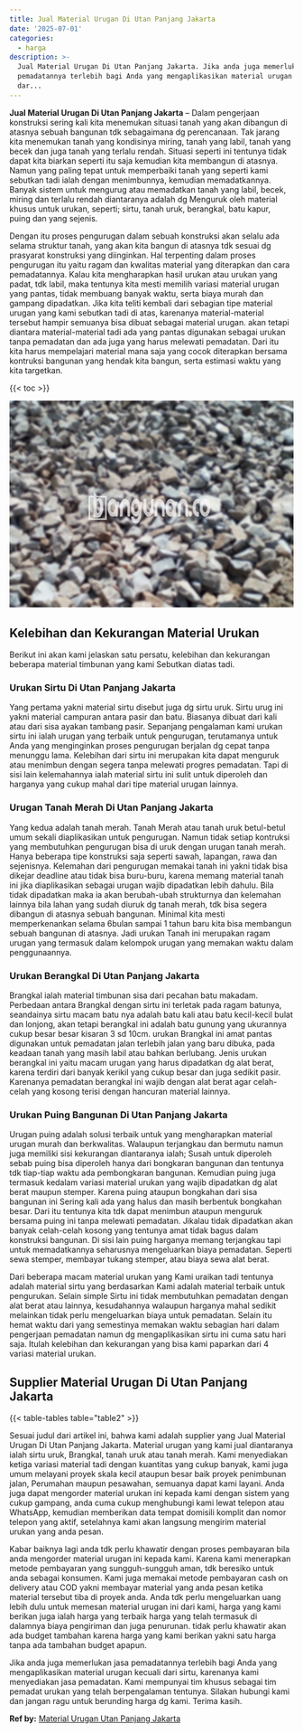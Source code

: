 ```yaml
---
title: Jual Material Urugan Di Utan Panjang Jakarta
date: '2025-07-01'
categories:
  - harga
description: >-
  Jual Material Urugan Di Utan Panjang Jakarta. Jika anda juga memerlukan jasa
  pemadatannya terlebih bagi Anda yang mengaplikasikan material urugan kecuali
  dar...
---
```


**Jual Material Urugan Di Utan Panjang Jakarta** – Dalam pengerjaan konstruksi sering kali kita menemukan situasi tanah yang akan dibangun di atasnya sebuah bangunan tdk sebagaimana dg perencanaan. Tak jarang kita menemukan tanah yang kondisinya miring, tanah yang labil, tanah yang becek dan juga tanah yang terlalu rendah. Situasi seperti ini tentunya tidak dapat kita biarkan seperti itu saja kemudian kita membangun di atasnya. Namun yang paling tepat untuk memperbaiki tanah yang seperti kami sebutkan tadi ialah dengan menimbunnya, kemudian memadatkannya. Banyak sistem untuk mengurug atau memadatkan tanah yang labil, becek, miring dan terlalu rendah diantaranya adalah dg Menguruk oleh material khusus untuk urukan, seperti; sirtu, tanah uruk, berangkal, batu kapur, puing dan yang sejenis.

Dengan itu proses pengurugan dalam sebuah konstruksi akan selalu ada selama struktur tanah, yang akan kita bangun di atasnya tdk sesuai dg prasyarat konstruksi yang diinginkan. Hal terpenting dalam proses pengurugan itu yaitu ragam dan kwalitas material yang diterapkan dan cara pemadatannya. Kalau kita mengharapkan hasil urukan atau urukan yang padat, tdk labil, maka tentunya kita mesti memilih variasi material urugan yang pantas, tidak membuang banyak waktu, serta biaya murah dan gampang dipadatkan. Jika kita teliti kembali dari sebagian tipe material urugan yang kami sebutkan tadi di atas, karenanya material-material tersebut hampir semuanya bisa dibuat sebagai material urugan. akan tetapi diantara material-material tadi ada yang pantas digunakan sebagai urukan tanpa pemadatan dan ada juga yang harus melewati pemadatan. Dari itu kita harus mempelajari material mana saja yang cocok diterapkan bersama kontruksi bangunan yang hendak kita bangun, serta estimasi waktu yang kita targetkan.

{{< toc >}}

![Jual Material Urugan Di Utan Panjang Jakarta](/images/jual-urugan-19.png)

## Kelebihan dan Kekurangan Material Urukan

Berikut ini akan kami jelaskan satu persatu, kelebihan dan kekurangan beberapa material timbunan yang kami Sebutkan diatas tadi.

### Urukan Sirtu Di Utan Panjang Jakarta

Yang pertama yakni material sirtu disebut juga dg sirtu uruk. Sirtu urug ini yakni material campuran antara pasir dan batu. Biasanya dibuat dari kali atau dari sisa ayakan tambang pasir. Sepanjang pengalaman kami urukan sirtu ini ialah urugan yang terbaik untuk pengurugan, terutamanya untuk Anda yang menginginkan proses pengurugan berjalan dg cepat tanpa menunggu lama. Kelebihan dari sirtu ini merupakan kita dapat menguruk atau menimbun dengan segera tanpa melewati progres pemadatan. Tapi di sisi lain kelemahannya ialah material sirtu ini sulit untuk diperoleh dan harganya yang cukup mahal dari tipe material urugan lainnya.

### Urugan Tanah Merah Di Utan Panjang Jakarta

Yang kedua adalah tanah merah. Tanah Merah atau tanah uruk betul-betul umum sekali diaplikasikan untuk pengurugan. Namun tidak setiap kontruksi yang membutuhkan pengurugan bisa di uruk dengan urugan tanah merah. Hanya beberapa tipe konstruksi saja seperti sawah, lapangan, rawa dan sejenisnya. Kelemahan dari pengurugan memakai tanah ini yakni tidak bisa dikejar deadline atau tidak bisa buru-buru, karena memang material tanah ini jika diaplikasikan sebagai urugan wajib dipadatkan lebih dahulu. Bila tidak dipadatkan maka ia akan berubah-ubah strukturnya dan kelemahan lainnya bila lahan yang sudah diuruk dg tanah merah, tdk bisa segera dibangun di atasnya sebuah bangunan. Minimal kita mesti memperkenankan selama 6bulan sampai 1 tahun baru kita bisa membangun sebuah bangunan di atasnya. Jadi urukan Tanah ini merupakan ragam urugan yang termasuk dalam kelompok urugan yang memakan waktu dalam penggunaannya.

### Urukan Berangkal Di Utan Panjang Jakarta

Brangkal ialah material timbunan sisa dari pecahan batu makadam. Perbedaan antara Brangkal dengan sirtu ini terletak pada ragam batunya, seandainya sirtu macam batu nya adalah batu kali atau batu kecil-kecil bulat dan lonjong, akan tetapi berangkal ini adalah batu gunung yang ukurannya cukup besar besar kisaran 3 sd 10cm. urukan Brangkal ini amat pantas digunakan untuk pemadatan jalan terlebih jalan yang baru dibuka, pada keadaan tanah yang masih labil atau bahkan berlubang. Jenis urukan berangkal ini yaitu macam urugan yang harus dipadatkan dg alat berat, karena terdiri dari banyak kerikil yang cukup besar dan juga sedikit pasir. Karenanya pemadatan berangkal ini wajib dengan alat berat agar celah-celah yang kosong terisi dengan hancuran material lainnya.

### Urukan Puing Bangunan Di Utan Panjang Jakarta

Urugan puing adalah solusi terbaik untuk yang mengharapkan material urugan murah dan berkwalitas. Walaupun terjangkau dan bermutu namun juga memiliki sisi kekurangan diantaranya ialah; Susah untuk diperoleh sebab puing bisa diperoleh hanya dari bongkaran bangunan dan tentunya tdk tiap-tiap waktu ada pembongkaran bangunan. Kemudian puing juga termasuk kedalam variasi material urukan yang wajib dipadatkan dg alat berat maupun stemper. Karena puing ataupun bongkahan dari sisa bangunan ini Sering kali ada yang halus dan masih berbentuk bongkahan besar. Dari itu tentunya kita tdk dapat menimbun ataupun menguruk bersama puing ini tanpa melewati pemadatan. Jikalau tidak dipadatkan akan banyak celah-celah kosong yang tentunya amat tidak bagus dalam konstruksi bangunan. Di sisi lain puing harganya memang terjangkau tapi untuk memadatkannya seharusnya mengeluarkan biaya pemadatan. Seperti sewa stemper, membayar tukang stemper, atau biaya sewa alat berat.

Dari beberapa macam material urukan yang Kami uraikan tadi tentunya adalah material sirtu yang berdasarkan Kami adalah material terbaik untuk pengurukan. Selain simple Sirtu ini tidak membutuhkan pemadatan dengan alat berat atau lainnya, kesudahannya walaupun harganya mahal sedikit melainkan tidak perlu mengeluarkan biaya untuk pemadatan. Selain itu hemat waktu dari yang semestinya memakan waktu sebagian hari dalam pengerjaan pemadatan namun dg mengaplikasikan sirtu ini cuma satu hari saja. Itulah kelebihan dan kekurangan yang bisa kami paparkan dari 4 variasi material urukan.

## Supplier Material Urugan Di Utan Panjang Jakarta

{{< table-tables table="table2" >}}

Sesuai judul dari artikel ini, bahwa kami adalah supplier yang Jual Material Urugan Di Utan Panjang Jakarta. Material urugan yang kami jual diantaranya ialah sirtu uruk, Brangkal, tanah uruk atau tanah merah. Kami menyediakan ketiga variasi material tadi dengan kuantitas yang cukup banyak, kami juga umum melayani proyek skala kecil ataupun besar baik proyek penimbunan jalan, Perumahan maupun pesawahan, semuanya dapat kami layani. Anda juga dapat mengorder material urukan ini kepada kami dengan sistem yang cukup gampang, anda cuma cukup menghubungi kami lewat telepon atau WhatsApp, kemudian memberikan data tempat domisili komplit dan nomor telepon yang aktif, setelahnya kami akan langsung mengirim material urukan yang anda pesan.

Kabar baiknya lagi anda tdk perlu khawatir dengan proses pembayaran bila anda mengorder material urugan ini kepada kami. Karena kami menerapkan metode pembayaran yang sungguh-sungguh aman, tdk beresiko untuk anda sebagai konsumen. Kami juga memakai metode pembayaran cash on delivery atau COD yakni membayar material yang anda pesan ketika material tersebut tiba di proyek anda. Anda tdk perlu mengeluarkan uang lebih dulu untuk memesan material urugan ini dari kami, harga yang kami berikan juga ialah harga yang terbaik harga yang telah termasuk di dalamnya biaya pengiriman dan juga penurunan. tidak perlu khawatir akan ada budget tambahan karena harga yang kami berikan yakni satu harga tanpa ada tambahan budget apapun.

Jika anda juga memerlukan jasa pemadatannya terlebih bagi Anda yang mengaplikasikan material urugan kecuali dari sirtu, karenanya kami menyediakan jasa pemadatan. Kami mempunyai tim khusus sebagai tim pemadat urukan yang telah berpengalaman tentunya. Silakan hubungi kami dan jangan ragu untuk berunding harga dg kami. Terima kasih.

**Ref by:** [Material Urugan Utan Panjang Jakarta](https://id.wikipedia.org/wiki/Material)
